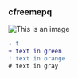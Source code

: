 ### cfreemepq
![This is an image](https://cdn.discordapp.com/attachments/755957691381186560/948708519622885476/1644620817157.gif)

```diff
- t
+ text in green
! text in orange
# text in gray
```
